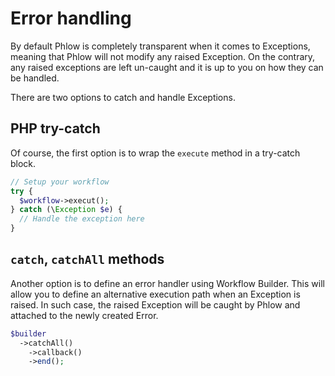 # Error handling
By default Phlow is completely transparent when it comes to Exceptions, meaning that Phlow will not modify any raised Exception.
On the contrary, any raised exceptions are left un-caught and it is up to you on how they can be handled.

There are two options to catch and handle Exceptions.

## PHP try-catch
Of course, the first option is to wrap the `execute` method in a try-catch block. 

``` php
// Setup your workflow
try {
  $workflow->execut();
} catch (\Exception $e) {
  // Handle the exception here
}
```

## `catch`, `catchAll` methods
Another option is to define an error handler using Workflow Builder. This will allow you to define an alternative execution path when an Exception is raised.
In such case, the raised Exception will be caught by Phlow and attached to the newly created Error.

``` php
$builder
  ->catchAll()
    ->callback()
    ->end();

```

